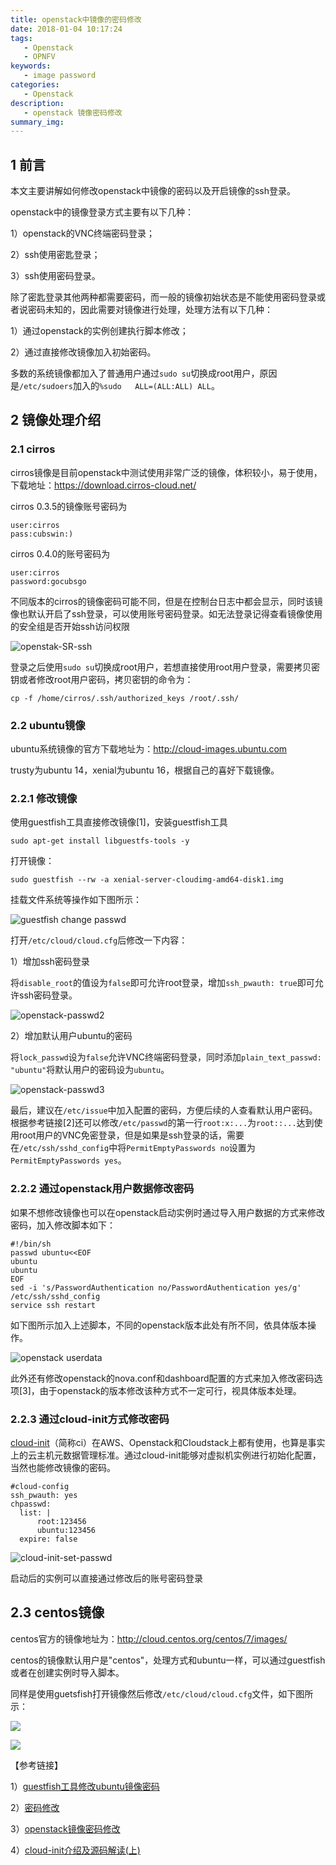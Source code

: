 ```yaml
---
title: openstack中镜像的密码修改
date: 2018-01-04 10:17:24
tags:
   - Openstack
   - OPNFV
keywords:
   - image password
categories:
   - Openstack
description:
   - openstack 镜像密码修改
summary_img:
---
```


## 1 前言

本文主要讲解如何修改openstack中镜像的密码以及开启镜像的ssh登录。

openstack中的镜像登录方式主要有以下几种：

1）openstack的VNC终端密码登录；

2）ssh使用密匙登录；

3）ssh使用密码登录。

除了密匙登录其他两种都需要密码，而一般的镜像初始状态是不能使用密码登录或者说密码未知的，因此需要对镜像进行处理，处理方法有以下几种：

1）通过openstack的实例创建执行脚本修改；

2）通过直接修改镜像加入初始密码。

多数的系统镜像都加入了普通用户通过`sudo su`切换成root用户，原因是`/etc/sudoers`加入的`%sudo   ALL=(ALL:ALL) ALL`。

## 2 镜像处理介绍

### 2.1 cirros

cirros镜像是目前openstack中测试使用非常广泛的镜像，体积较小，易于使用，下载地址：https://download.cirros-cloud.net/

cirros 0.3.5的镜像账号密码为

```
user:cirros
pass:cubswin:)
```

cirros 0.4.0的账号密码为

```
user:cirros
password:gocubsgo
```

不同版本的cirros的镜像密码可能不同，但是在控制台日志中都会显示，同时该镜像也默认开启了ssh登录，可以使用账号密码登录。如无法登录记得查看镜像使用的安全组是否开始ssh访问权限

![openstak-SR-ssh](https://raw.githubusercontent.com/louielong/blogPic/master/img5P14D7V.jpg)

登录之后使用`sudo su`切换成root用户，若想直接使用root用户登录，需要拷贝密钥或者修改root用户密码，拷贝密钥的命令为：

```shell
cp -f /home/cirros/.ssh/authorized_keys /root/.ssh/
```



### 2.2 ubuntu镜像

ubuntu系统镜像的官方下载地址为：http://cloud-images.ubuntu.com

trusty为ubuntu 14，xenial为ubuntu 16，根据自己的喜好下载镜像。

### 2.2.1 修改镜像

使用guestfish工具直接修改镜像[1]，安装guestfish工具

```shell
sudo apt-get install libguestfs-tools -y
```

打开镜像：

```shell
sudo guestfish --rw -a xenial-server-cloudimg-amd64-disk1.img
```

挂载文件系统等操作如下图所示：

![guestfish change passwd](https://raw.githubusercontent.com/louielong/blogPic/master/imgTVe8pr4.jpg)

打开`/etc/cloud/cloud.cfg`后修改一下内容：

1）增加ssh密码登录

将`disable_root`的值设为`false`即可允许root登录，增加`ssh_pwauth: true`即可允许ssh密码登录。

![openstack-passwd2](https://raw.githubusercontent.com/louielong/blogPic/master/imgRzj5T7u.jpg)

2）增加默认用户ubuntu的密码

将`lock_passwd`设为`false`允许VNC终端密码登录，同时添加`plain_text_passwd: "ubuntu"`将默认用户的密码设为`ubuntu`。

![openstack-passwd3](https://raw.githubusercontent.com/louielong/blogPic/master/imgRLL7eEI.jpg)

最后，建议在`/etc/issue`中加入配置的密码，方便后续的人查看默认用户密码。根据参考链接[2]还可以修改`/etc/passwd`的第一行`root:x:...`为`root::...`达到使用root用户的VNC免密登录，但是如果是ssh登录的话，需要在`/etc/ssh/sshd_config`中将`PermitEmptyPasswords no`设置为`PermitEmptyPasswords yes`。

### 2.2.2 通过openstack用户数据修改密码

如果不想修改镜像也可以在openstack启动实例时通过导入用户数据的方式来修改密码，加入修改脚本如下：

```shell
#!/bin/sh
passwd ubuntu<<EOF
ubuntu
ubuntu
EOF
sed -i 's/PasswordAuthentication no/PasswordAuthentication yes/g' /etc/ssh/sshd_config
service ssh restart
```

如下图所示加入上述脚本，不同的openstack版本此处有所不同，依具体版本操作。

![openstack userdata](https://raw.githubusercontent.com/louielong/blogPic/master/imgwQ0HrVd.jpg)

此外还有修改openstack的nova.conf和dashboard配置的方式来加入修改密码选项[3]，由于openstack的版本修改该种方式不一定可行，视具体版本处理。

### 2.2.3 通过cloud-init方式修改密码

[cloud-init](https://cloudinit.readthedocs.io/en/latest/topics/modules.html#set-passwords)（简称ci）在AWS、Openstack和Cloudstack上都有使用，也算是事实上的云主机元数据管理标准。通过cloud-init能够对虚拟机实例进行初始化配置，当然也能修改镜像的密码。

```shell
#cloud-config
ssh_pwauth: yes
chpasswd:
  list: |
      root:123456
      ubuntu:123456
  expire: false
```

![cloud-init-set-passwd](https://raw.githubusercontent.com/louielong/blogPic/master/img20190509153408.png)

启动后的实例可以直接通过修改后的账号密码登录

## 2.3 centos镜像

centos官方的镜像地址为：http://cloud.centos.org/centos/7/images/

centos的镜像默认用户是"centos"，处理方式和ubuntu一样，可以通过guestfish或者在创建实例时导入脚本。

同样是使用guetsfish打开镜像然后修改`/etc/cloud/cloud.cfg`文件，如下图所示：

![](https://raw.githubusercontent.com/louielong/blogPic/master/imgmdfElHS.jpg)

![](https://raw.githubusercontent.com/louielong/blogPic/master/imgHmlwt2w.jpg)



【参考链接】

1）[guestfish工具修改ubuntu镜像密码](http://blog.csdn.net/shuaijiasanshao/article/details/51260673)

2）[密码修改](https://ask.openstack.org/en/question/5531/defining-default-user-password-for-ubuntu-cloud-image/)

3）[openstack镜像密码修改](https://xiexianbin.cn/openstack/2017/03/23/OpenStack-image-password-modification)

4）[cloud-init介绍及源码解读(上)](https://zhuanlan.zhihu.com/p/27664869)

